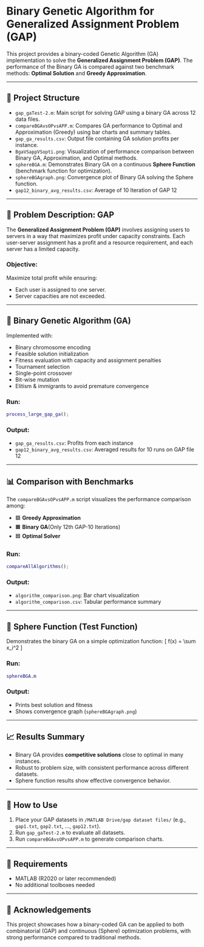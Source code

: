 # Binary Genetic Algorithm for Generalized Assignment Problem (GAP)

This project provides a binary-coded Genetic Algorithm (GA) implementation to solve the **Generalized Assignment Problem (GAP)**. The performance of the Binary GA is compared against two benchmark methods: **Optimal Solution** and **Greedy Approximation**.

---

## 📂 Project Structure

- `gap_gaTest-2.m`: Main script for solving GAP using a binary GA across 12 data files.
- `compareBGAvsOPvsAPP.m`: Compares GA performance to Optimal and Approximation (Greedy) using bar charts and summary tables.
- `gap_ga_results.csv`: Output file containing GA solution profits per instance.
- `BgaVSappVSopti.png`: Visualization of performance comparison between Binary GA, Approximation, and Optimal methods.
- `sphereBGA.m`: Demonstrates Binary GA on a continuous **Sphere Function** (benchmark function for optimization).
- `sphereBGAgraph.png`: Convergence plot of Binary GA solving the Sphere function.
- `gap12_binary_avg_results.csv`: Average of 10 Iteration of GAP 12

---

## 📌 Problem Description: GAP

The **Generalized Assignment Problem (GAP)** involves assigning users to servers in a way that maximizes profit under capacity constraints. Each user-server assignment has a profit and a resource requirement, and each server has a limited capacity.

### Objective:
Maximize total profit while ensuring:
- Each user is assigned to one server.
- Server capacities are not exceeded.

---

## 🧬 Binary Genetic Algorithm (GA)

Implemented with:
- Binary chromosome encoding
- Feasible solution initialization
- Fitness evaluation with capacity and assignment penalties
- Tournament selection
- Single-point crossover
- Bit-wise mutation
- Elitism & immigrants to avoid premature convergence

### Run:
```matlab
process_large_gap_ga();
```

### Output:
- `gap_ga_results.csv`: Profits from each instance
- `gap12_binary_avg_results.csv`: Averaged results for 10 runs on GAP file 12

---

## 📊 Comparison with Benchmarks

The `compareBGAvsOPvsAPP.m` script visualizes the performance comparison among:

- 🟩 **Greedy Approximation**
- 🟧 **Binary GA**(Only 12th GAP-10 Iterations)
- 🟦 **Optimal Solver**

### Run:
```matlab
compareAllAlgorithms();
```

### Output:
- `algorithm_comparison.png`: Bar chart visualization
- `algorithm_comparison.csv`: Tabular performance summary

---

## 🔬 Sphere Function (Test Function)

Demonstrates the binary GA on a simple optimization function:
\[ f(x) = \sum x_i^2 \]

### Run:
```matlab
sphereBGA.m
```

### Output:
- Prints best solution and fitness
- Shows convergence graph (`sphereBGAgraph.png`)

---

## 📈 Results Summary

- Binary GA provides **competitive solutions** close to optimal in many instances.
- Robust to problem size, with consistent performance across different datasets.
- Sphere function results show effective convergence behavior.

---

## 📎 How to Use

1. Place your GAP datasets in `/MATLAB Drive/gap dataset files/` (e.g., `gap1.txt`, `gap2.txt`, ..., `gap12.txt`).
2. Run `gap_gaTest-2.m` to evaluate all datasets.
3. Run `compareBGAvsOPvsAPP.m` to generate comparison charts.

---

## 🧠 Requirements

- MATLAB (R2020 or later recommended)
- No additional toolboxes needed

---

## 📮 Acknowledgements

This project showcases how a binary-coded GA can be applied to both combinatorial (GAP) and continuous (Sphere) optimization problems, with strong performance compared to traditional methods.
